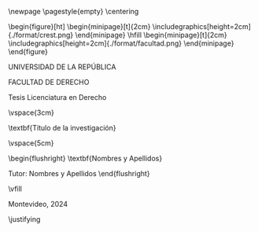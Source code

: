 \newpage
\pagestyle{empty}
\centering

\begin{figure}[ht]
    \begin{minipage}[t]{2cm}
        \includegraphics[height=2cm]{./format/crest.png}
    \end{minipage}
    \hfill
    \begin{minipage}[t]{2cm}
        \includegraphics[height=2cm]{./format/facultad.png}
    \end{minipage}
\end{figure}

UNIVERSIDAD DE LA REPÚBLICA

FACULTAD DE DERECHO

Tesis Licenciatura en Derecho

\vspace{3cm}

\textbf{Título de la investigación}

\vspace{5cm}

\begin{flushright}
\textbf{Nombres y Apellidos}

Tutor: Nombres y Apellidos
\end{flushright}

\vfill

Montevideo, 2024

\justifying
